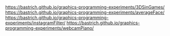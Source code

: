 https://bastrich.github.io/graphics-programming-experiments/3DSinGames/
https://bastrich.github.io/graphics-programming-experiments/averageFace/
https://bastrich.github.io/graphics-programming-experiments/instagramFilter/
https://bastrich.github.io/graphics-programming-experiments/webcamPiano/
